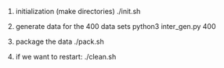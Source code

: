 1. initialization (make directories)
   ./init.sh

2. generate data for the 400 data sets
   python3 inter_gen.py 400

3. package the data
   ./pack.sh

4. if we want to restart:
   ./clean.sh 
